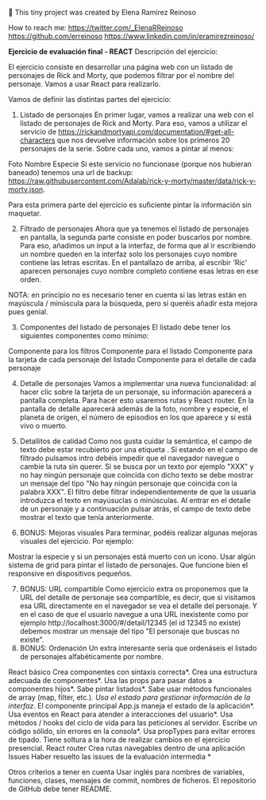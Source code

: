 👋 This tiny project was created by Elena Ramírez Reinoso

How to reach me:
https://twitter.com/_ElenaRReinoso
https://github.com/erreinoso
https://www.linkedin.com/in/eramirezreinoso/

**Ejercicio de evaluación final - REACT**
Descripción del ejercicio:

El ejercicio consiste en desarrollar una página web con un listado de personajes de Rick and Morty, que podemos filtrar por el nombre del personaje. Vamos a usar React para realizarlo.

Vamos de definir las distintas partes del ejercicio:

1. Listado de personajes
   En primer lugar, vamos a realizar una web con el listado de personajes de Rick and Morty. Para eso, vamos a utilizar el servicio de https://rickandmortyapi.com/documentation/#get-all-characters que nos devuelve información sobre los primeros 20 personajes de la serie. Sobre cada uno, vamos a pintar al menos:

Foto
Nombre
Especie
Si este servicio no funcionase (porque nos hubieran baneado) tenemos una url de backup: https://raw.githubusercontent.com/Adalab/rick-y-morty/master/data/rick-y-morty.json.

Para esta primera parte del ejercicio es suficiente pintar la información sin maquetar.

2. Filtrado de personajes
   Ahora que ya tenemos el listado de personajes en pantalla, la segunda parte consiste en poder buscarlos por nombre. Para eso, añadimos un input a la interfaz, de forma que al ir escribiendo un nombre queden en la interfaz solo los personajes cuyo nombre contiene las letras escritas. En el pantallazo de arriba, al escribir 'Ric' aparecen personajes cuyo nombre completo contiene esas letras en ese orden.

NOTA: en principio no es necesario tener en cuenta si las letras están en mayúscula / minúscula para la búsqueda, pero si queréis añadir esta mejora pues genial.

3. Componentes del listado de personajes
   El listado debe tener los siguientes componentes como mínimo:

Componente para los filtros
Componente para el listado
Componente para la tarjeta de cada personaje del listado Componente para el detalle de cada personaje

4. Detalle de personajes
   Vamos a implementar una nueva funcionalidad: al hacer clic sobre la tarjeta de un personaje, su información aparecerá a pantalla completa. Para hacer esto usaremos rutas y React router. En la pantalla de detalle aparecerá además de la foto, nombre y especie, el planeta de origen, el número de episodios en los que aparece y si está vivo o muerto.

5. Detallitos de calidad
   Como nos gusta cuidar la semántica, el campo de texto debe estar recubierto por una etiqueta .
   Si estando en el campo de filtrado pulsamos intro debéis impedir que el navegador navegue o cambie la ruta sin querer.
   Si se busca por un texto por ejemplo "XXX" y no hay ningún personaje que coincida con dicho texto se debe mostrar un mensaje del tipo "No hay ningún personaje que coincida con la palabra XXX".
   El filtro debe filtrar independientemente de que la usuaria introduzca el texto en mayúsuclas o minúsculas.
   Al entrar en el detalle de un personaje y a continuación pulsar atrás, el campo de texto debe mostrar el texto que tenía anteriormente.
6. BONUS: Mejoras visuales
   Para terminar, podéis realizar algunas mejoras visuales del ejercicio. Por ejemplo:

Mostrar la especie y si un personajes está muerto con un icono.
Usar algún sistema de grid para pintar el listado de personajes.
Que funcione bien el responsive en dispositivos pequeños.

7. BONUS: URL compartible
   Como ejercicio extra os proponemos que la URL del detalle de personaje sea compartible, es decir, que si visitamos esa URL directamente en el navegador se vea el detalle del personaje.
   Y en el caso de que el usuario navegue a una URL inexistente como por ejemplo http://localhost:3000/#/detail/12345 (el id 12345 no existe) debemos mostrar un mensaje del tipo "El personaje que buscas no existe".
8. BONUS: Ordenación
   Un extra interesante sería que ordenáseis el listado de personajes alfabéticamente por nombre.

React básico
Crea componentes con sintaxis correcta*.
Crea una estructura adecuada de componentes*.
Usa las props para pasar datos a componentes hijos*.
Sabe pintar listados*.
Sabe usar métodos funcionales de array (map, filter, etc.)_.
Usa el estado para gestionar información de la interfaz_.
El componente principal App.js maneja el estado de la aplicación*.
Usa eventos en React para atender a interacciones del usuario*.
Usa métodos / hooks del ciclo de vida para las peticiones al servidor.
Escribe un código sólido, sin errores en la consola*.
Usa propTypes para evitar errores de tipado.
Tiene soltura a la hora de realizar cambios en el ejercicio presencial.
React router
Crea rutas navegables dentro de una aplicación
Issues
Haber resuelto las issues de la evaluación intermedia *

Otros criterios a tener en cuenta
Usar inglés para nombres de variables, funciones, clases, mensajes de commit, nombres de ficheros.
El repositorio de GitHub debe tener README.
